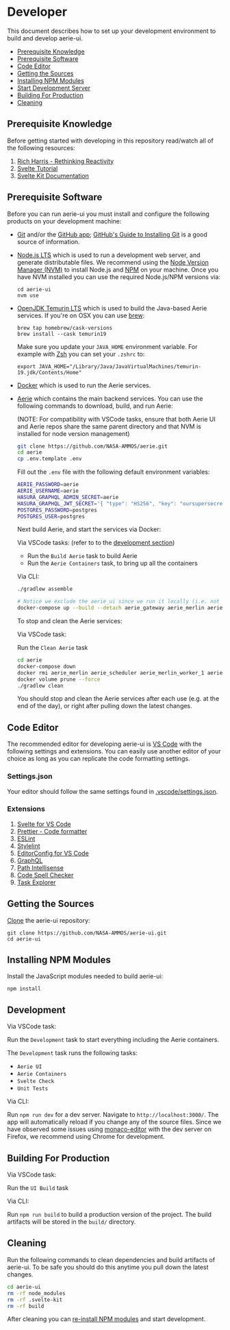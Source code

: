 # Developer

This document describes how to set up your development environment to build and develop aerie-ui.

- [Prerequisite Knowledge](#prerequisite-knowledge)
- [Prerequisite Software](#prerequisite-software)
- [Code Editor](#code-editor)
- [Getting the Sources](#getting-the-sources)
- [Installing NPM Modules](#installing-npm-modules)
- [Start Development Server](#start-development-server)
- [Building For Production](#building-for-production)
- [Cleaning](#cleaning)

## Prerequisite Knowledge

Before getting started with developing in this repository read/watch all of the following resources:

1. [Rich Harris - Rethinking Reactivity](https://www.youtube.com/watch?v=AdNJ3fydeao)
1. [Svelte Tutorial](https://svelte.dev/tutorial/basics)
1. [Svelte Kit Documentation](https://kit.svelte.dev/docs)

## Prerequisite Software

Before you can run aerie-ui you must install and configure the following products on your development machine:

- [Git](http://git-scm.com) and/or the [GitHub app](https://desktop.github.com/); [GitHub's Guide to Installing Git](https://help.github.com/articles/set-up-git) is a good source of information.

- [Node.js LTS](http://nodejs.org) which is used to run a development web server, and generate distributable files. We recommend using the [Node Version Manager (NVM)](https://github.com/nvm-sh/nvm) to install Node.js and [NPM](https://www.npmjs.com/) on your machine. Once you have NVM installed you can use the required Node.js/NPM versions via:

  ```shell
  cd aerie-ui
  nvm use
  ```

- [OpenJDK Temurin LTS](https://adoptium.net/temurin/) which is used to build the Java-based Aerie services. If you're on OSX you can use [brew](https://brew.sh/):

  ```shell
  brew tap homebrew/cask-versions
  brew install --cask temurin19
  ```

  Make sure you update your `JAVA_HOME` environment variable. For example with [Zsh](https://www.zsh.org/) you can set your `.zshrc` to:

  ```shell
  export JAVA_HOME="/Library/Java/JavaVirtualMachines/temurin-19.jdk/Contents/Home"
  ```

- [Docker](https://www.docker.com/) which is used to run the Aerie services.

- [Aerie](https://github.com/NASA-AMMOS/aerie) which contains the main backend services. You can use the following commands to download, build, and run Aerie:

  (NOTE: For compatibility with VSCode tasks, ensure that both Aerie UI and Aerie repos share the same parent directory and that NVM is installed for node version management)

  ```sh
  git clone https://github.com/NASA-AMMOS/aerie.git
  cd aerie
  cp .env.template .env
  ```

  Fill out the `.env` file with the following default environment variables:

  ```sh
  AERIE_PASSWORD=aerie
  AERIE_USERNAME=aerie
  HASURA_GRAPHQL_ADMIN_SECRET=aerie
  HASURA_GRAPHQL_JWT_SECRET='{ "type": "HS256", "key": "oursupersecretsupersecurekey1234567890" }'
  POSTGRES_PASSWORD=postgres
  POSTGRES_USER=postgres
  ```

  Next build Aerie, and start the services via Docker:

  Via VSCode tasks: (refer to to the [development section](#development))

  - Run the `Build Aerie` task to build Aerie
  - Run the `Aerie Containers` task, to bring up all the containers

  Via CLI:

  ```sh
  ./gradlew assemble

  # Notice we exclude the aerie_ui since we run it locally (i.e. not in Docker) for development.
  docker-compose up --build --detach aerie_gateway aerie_merlin aerie_scheduler aerie_merlin_worker_1 aerie_merlin_worker_2 aerie_scheduler_worker_1 aerie_scheduler_worker_2 aerie_sequencing hasura postgres
  ```

  To stop and clean the Aerie services:

  Via VSCode task:

  Run the `Clean Aerie` task

  ```sh
  cd aerie
  docker-compose down
  docker rmi aerie_merlin aerie_scheduler aerie_merlin_worker_1 aerie_merlin_worker_2 aerie_scheduler_worker_1 aerie_scheduler_worker_2 aerie_sequencing
  docker volume prune --force
  ./gradlew clean
  ```

  You should stop and clean the Aerie services after each use (e.g. at the end of the day), or right after pulling down the latest changes.

## Code Editor

The recommended editor for developing aerie-ui is [VS Code](https://code.visualstudio.com/) with the following settings and extensions. You can easily use another editor of your choice as long as you can replicate the code formatting settings.

### Settings.json

Your editor should follow the same settings found in [.vscode/settings.json](../.vscode/settings.json).

### Extensions

1. [Svelte for VS Code](https://marketplace.visualstudio.com/items?itemName=svelte.svelte-vscode)
1. [Prettier - Code formatter](https://marketplace.visualstudio.com/items?itemName=esbenp.prettier-vscode)
1. [ESLint](https://marketplace.visualstudio.com/items?itemName=dbaeumer.vscode-eslint)
1. [Stylelint](https://marketplace.visualstudio.com/items?itemName=stylelint.vscode-stylelint)
1. [EditorConfig for VS Code](https://marketplace.visualstudio.com/items?itemName=EditorConfig.EditorConfig)
1. [GraphQL](https://marketplace.visualstudio.com/items?itemName=GraphQL.vscode-graphql)
1. [Path Intellisense](https://marketplace.visualstudio.com/items?itemName=christian-kohler.path-intellisense)
1. [Code Spell Checker](https://marketplace.visualstudio.com/items?itemName=streetsidesoftware.code-spell-checker)
1. [Task Explorer](https://marketplace.visualstudio.com/items?itemName=spmeesseman.vscode-taskexplorer)

## Getting the Sources

[Clone](https://help.github.com/en/github/creating-cloning-and-archiving-repositories/cloning-a-repository) the aerie-ui repository:

```shell
git clone https://github.com/NASA-AMMOS/aerie-ui.git
cd aerie-ui
```

## Installing NPM Modules

Install the JavaScript modules needed to build aerie-ui:

```shell
npm install
```

## Development

Via VSCode task:

Run the `Development` task to start everything including the Aerie containers.

The `Development` task runs the following tasks:

- `Aerie UI`
- `Aerie Containers`
- `Svelte Check`
- `Unit Tests`

Via CLI:

Run `npm run dev` for a dev server. Navigate to `http://localhost:3000/`. The app will automatically reload if you change any of the source files. Since we have observed some issues using [monaco-editor](https://microsoft.github.io/monaco-editor/) with the dev server on Firefox, we recommend using Chrome for development.

## Building For Production

Via VSCode task:

Run the `UI Build` task

Via CLI:

Run `npm run build` to build a production version of the project. The build artifacts will be stored in the `build/` directory.

## Cleaning

Run the following commands to clean dependencies and build artifacts of aerie-ui. To be safe you should do this anytime you pull down the latest changes.

```sh
cd aerie-ui
rm -rf node_modules
rm -rf .svelte-kit
rm -rf build
```

After cleaning you can [re-install NPM modules](#installing-npm-modules) and start development.
